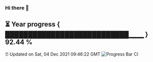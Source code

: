 ### Hi there 👋
⏳ Year progress { ███████████████████████████▁▁▁ } 92.44 %
---
⏰ Updated on Sat, 04 Dec 2021 09:46:22 GMT
![Progress Bar CI](https://github.com/liununu/liununu/workflows/Progress%20Bar%20CI/badge.svg)
